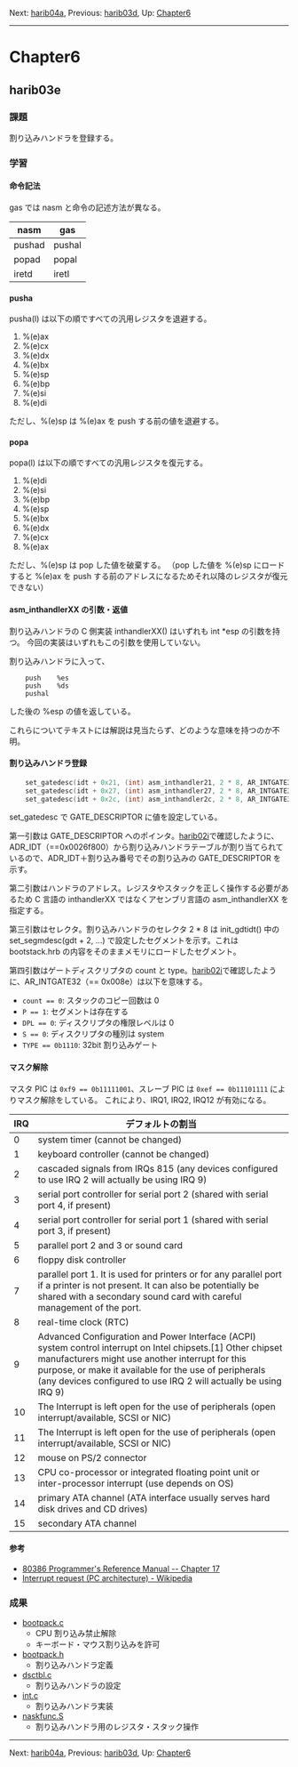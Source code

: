 Next: [harib04a](harib04a.md), Previous: [harib03d](harib03d.md), Up: [Chapter6](chapter6.md)

----

# Chapter6

## harib03e

### 課題

割り込みハンドラを登録する。

### 学習

#### 命令記法

gas では nasm と命令の記述方法が異なる。

nasm | gas
---- | ----
pushad | pushal
popad  | popal
iretd  | iretl

#### pusha

pusha(l) は以下の順ですべての汎用レジスタを退避する。

1. %(e)ax
1. %(e)cx
1. %(e)dx
1. %(e)bx
1. %(e)sp
1. %(e)bp
1. %(e)si
1. %(e)di

ただし、%(e)sp は %(e)ax を push する前の値を退避する。

#### popa

popa(l) は以下の順ですべての汎用レジスタを復元する。

1. %(e)di
1. %(e)si
1. %(e)bp
1. %(e)sp
1. %(e)bx
1. %(e)dx
1. %(e)cx
1. %(e)ax

ただし、%(e)sp は pop した値を破棄する。
（pop した値を %(e)sp にロードすると %(e)ax を push する前のアドレスになるためそれ以降のレジスタが復元できない）

#### asm_inthandlerXX の引数・返値

割り込みハンドラの C 側実装 inthandlerXX() はいずれも int *esp の引数を持つ。
今回の実装はいずれもこの引数を使用していない。

割り込みハンドラに入って、

```Assembly
	push	%es
	push	%ds
	pushal
```

した後の %esp の値を返している。

これらについてテキストには解説は見当たらず、どのような意味を持つのか不明。

#### 割り込みハンドラ登録

```C
	set_gatedesc(idt + 0x21, (int) asm_inthandler21, 2 * 8, AR_INTGATE32);
	set_gatedesc(idt + 0x27, (int) asm_inthandler27, 2 * 8, AR_INTGATE32);
	set_gatedesc(idt + 0x2c, (int) asm_inthandler2c, 2 * 8, AR_INTGATE32);
```

set_gatedesc で GATE_DESCRIPTOR に値を設定している。

第一引数は GATE_DESCRIPTOR へのポインタ。[harib02i](harib02i.md#%E3%83%A1%E3%83%A2%E3%83%AA%E3%83%9E%E3%83%83%E3%83%97)で確認したように、ADR_IDT（==0x0026f800）から割り込みハンドラテーブルが割り当てられているので、ADR_IDT＋割り込み番号でその割り込みの GATE_DESCRIPTOR を示す。

第二引数はハンドラのアドレス。レジスタやスタックを正しく操作する必要があるため C 言語の inthandlerXX ではなくアセンブリ言語の asm_inthandlerXX を指定する。

第三引数はセレクタ。割り込みハンドラのセレクタ 2 * 8 は init_gdtidt() 中の set_segmdesc(gdt + 2, ...) で設定したセグメントを示す。これは bootstack.hrb の内容をそのままメモリにロードしたセグメント。

第四引数はゲートディスクリプタの count と type。[harib02i](harib02i.md#%E3%82%B2%E3%83%BC%E3%83%88%E3%83%87%E3%82%A3%E3%82%B9%E3%82%AF%E3%83%AA%E3%83%97%E3%82%BF%E3%81%AE%E6%A7%8B%E9%80%A0)で確認したように、AR_INTGATE32（== 0x008e）は以下を意味する。

- ```count == 0```: スタックのコピー回数は 0
- ```P == 1```: セグメントは存在する
- ```DPL == 0```: ディスクリプタの権限レベルは 0
- ```S == 0```: ディスクリプタの種別は system
- ```TYPE == 0b1110```: 32bit 割り込みゲート

#### マスク解除

マスタ PIC は ```0xf9 == 0b11111001```、スレーブ PIC は ```0xef == 0b11101111``` によりマスク解除をしている。
これにより、IRQ1, IRQ2, IRQ12 が有効になる。

IRQ | デフォルトの割当
--- | ----
 0 | system timer (cannot be changed)
 1 | keyboard controller (cannot be changed)
 2 | cascaded signals from IRQs 815 (any devices configured to use IRQ 2 will actually be using IRQ 9)
 3 | serial port controller for serial port 2 (shared with serial port 4, if present)
 4 | serial port controller for serial port 1 (shared with serial port 3, if present)
 5 | parallel port 2 and 3  or  sound card
 6 | floppy disk controller
 7 | parallel port 1. It is used for printers or for any parallel port if a printer is not present. It can also be potentially be shared with a secondary sound card with careful management of the port.
 8 | real-time clock (RTC)
 9 | Advanced Configuration and Power Interface (ACPI) system control interrupt on Intel chipsets.[1] Other chipset manufacturers might use another interrupt for this purpose, or make it available for the use of peripherals (any devices configured to use IRQ 2 will actually be using IRQ 9)
10 | The Interrupt is left open for the use of peripherals (open interrupt/available, SCSI or NIC)
11 | The Interrupt is left open for the use of peripherals (open interrupt/available, SCSI or NIC)
12 | mouse on PS/2 connector
13 | CPU co-processor  or  integrated floating point unit  or  inter-processor interrupt (use depends on OS)
14 | primary ATA channel (ATA interface usually serves hard disk drives and CD drives)
15 | secondary ATA channel

#### 参考

- [80386 Programmer's Reference Manual -- Chapter 17](https://pdos.csail.mit.edu/6.828/2016/readings/i386/c17.htm)
- [Interrupt request (PC architecture) - Wikipedia](https://en.wikipedia.org/wiki/Interrupt_request_(PC_architecture))

### 成果

- [bootpack.c](/bootpack.c)
    - CPU 割り込み禁止解除
    - キーボード・マウス割り込みを許可
- [bootpack.h](/bootpack.h)
    - 割り込みハンドラ定義
- [dsctbl.c](/dsctbl.c)
    - 割り込みハンドラの設定
- [int.c](/int.c)
    - 割り込みハンドラ実装
- [naskfunc.S](/naskfunc.S)
    - 割り込みハンドラ用のレジスタ・スタック操作

----

Next: [harib04a](harib04a.md), Previous: [harib03d](harib03d.md), Up: [Chapter6](chapter6.md)

